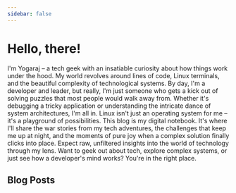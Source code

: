 ```yaml
---
sidebar: false
---
```


# Hello, there!

I'm Yogaraj – a tech geek with an insatiable curiosity about how things work under the hood. My world revolves around lines of code, Linux terminals, and the beautiful complexity of technological systems.
By day, I'm a developer and leader, but really, I'm just someone who gets a kick out of solving puzzles that most people would walk away from. Whether it's debugging a tricky application or understanding the intricate dance of system architectures, I'm all in. Linux isn't just an operating system for me – it's a playground of possibilities.
This blog is my digital notebook. It's where I'll share the war stories from my tech adventures, the challenges that keep me up at night, and the moments of pure joy when a complex solution finally clicks into place. Expect raw, unfiltered insights into the world of technology through my lens.
Want to geek out about tech, explore complex systems, or just see how a developer's mind works? You're in the right place.

## Blog Posts

<RecentArticles/>
